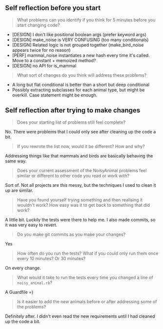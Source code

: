 ## Self reflection before you start

> What problems can you identify if you think for 5 minutes before you start changing code?

- [DESIGN] I don't like positional boolean args (prefer keyword args)
- [DESIGN] make_noise is VERY CONFUSING (too many conditionals)
- [DESIGN] Related logic is not grouped together (make_bird_noise appears twice for no reason)
- [PERF] mammal_noise instantiates a new hash every time it's called. Move to a constant + memoized method?
- [DESIGN] no API for is_mammal

> What sort of changes do you think will address these problems?

- A long but flat conditional is better than a short but deep conditional
- Possibly extracting subclasses for each animal type, but might be overkill. Case statement might be enough.

## Self reflection after trying to make changes

> Does your starting list of problems still feel complete?

No. There were problems that I could only see after cleaning up the code a bit.

> If you rewrote the list now, would it be different? How and why?

Addressing things like that mammals and birds are basically behaving the same way.

> Does your current assessment of the NoisyAnimal problems feel similar or different to other code you read or work with?

Sort of. Not all projects are _this_ messy, but the techniques I used to clean it up are similar.

> Have you found yourself trying something and then realising it wouldn't work? How easy was it to get back to something that did work?

A little bit. Luckily the tests were there to help me. I also made commits, so it was very easy to revert.

> Do you make git commits as you make your changes?

Yes

> How often do you run the tests? What if you could only run them once every 10 minutes? Or 30 minutes?

On every change.

> What would it take to run the tests every time you changed a line of `noisy_animal.rb`?

A Guardfile =)

> Is it easier to add the new animals before or after addressing some of the problems?

Definitely after. I didn't even read the new requirements until I had cleaned up the code a bit.
